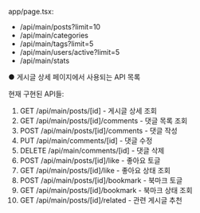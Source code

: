   app/page.tsx:
  - /api/main/posts?limit=10
  - /api/main/categories
  - /api/main/tags?limit=5
  - /api/main/users/active?limit=5
  - /api/main/stats

● 게시글 상세 페이지에서 사용되는 API 목록

  현재 구현된 API들:

  1. GET /api/main/posts/[id] - 게시글 상세 조회
  2. GET /api/main/posts/[id]/comments - 댓글 목록 조회
  3. POST /api/main/posts/[id]/comments - 댓글 작성
  4. PUT /api/main/comments/[id] - 댓글 수정
  5. DELETE /api/main/comments/[id] - 댓글 삭제
  6. POST /api/main/posts/[id]/like - 좋아요 토글
  7. GET /api/main/posts/[id]/like - 좋아요 상태 조회
  8. POST /api/main/posts/[id]/bookmark - 북마크 토글
  9. GET /api/main/posts/[id]/bookmark - 북마크 상태 조회
  10. GET /api/main/posts/[id]/related - 관련 게시글 추천